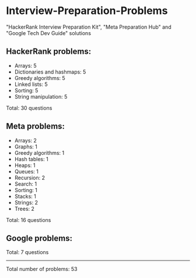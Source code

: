 # Interview-Preparation-Problems
"HackerRank Interview Preparation Kit", "Meta Preparation Hub" and "Google Tech Dev Guide" solutions

HackerRank problems:
---
- Arrays: 5
- Dictionaries and hashmaps: 5
- Greedy algorithms: 5
- Linked lists: 5
- Sorting: 5
- String manipulation: 5

Total: 30 questions

Meta problems:
---
- Arrays: 2
- Graphs: 1
- Greedy algorithms: 1 
- Hash tables: 1
- Heaps: 1
- Queues: 1
- Recursion: 2
- Search: 1
- Sorting: 1
- Stacks: 1
- Strings: 2
- Trees: 2

Total: 16 questions

Google problems:
---
Total: 7 questions

---
Total number of problems: 53
